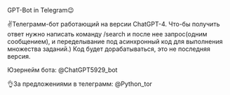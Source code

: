 GPT-Bot in Telegram😉                                         

✌️Телеграмм-бот работающий на версии ChatGPT-4. Что-бы получить ответ нужно написать команду /search и после нее запрос(одним сообщением), и переделывание под асинхронный код для выполнения множества заданий.)
Код будет дорабатываться, это не последняя версия. 

Юзернейм бота: @ChatGPT5929_bot

👌За предложениями в телеграмм: @Python_tor

